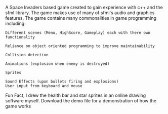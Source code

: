 A Space Invaders based game created to gain experience with c++ and the sfml library.
The game makes use of many of sfml's audio and graphics features.
The game contains many commonalities in game programming including: 

    Different scenes (Menu, HighScore, Gameplay) each with there own functionality
    
    Reliance on object oriented programming to improve maintainability
    
    Collision detection
    
    Animations (explosion when enemy is destroyed)
    
    Sprites

    Sound Effects (upon bullets firing and explosions)
    User input from keyboard and mouse

Fun Fact, I drew the health bar and star sprites in an online drawing software myself.
Download the demo file for a demonstration of how the game works
